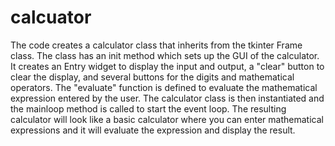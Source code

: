 # calcuator
The code creates a calculator class that inherits from the tkinter Frame class. The class has an init method which sets up the GUI of the calculator. It creates an Entry widget to display the input and output, a "clear" button to clear the display, and several buttons for the digits and mathematical operators. The "evaluate" function is defined to evaluate the mathematical expression entered by the user. The calculator class is then instantiated and the mainloop method is called to start the event loop. The resulting calculator will look like a basic calculator where you can enter mathematical expressions and it will evaluate the expression and display the result.
